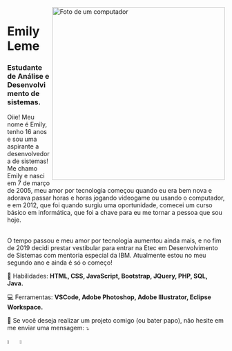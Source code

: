 <img src="https://servion.com/digital-engineering/wp-content/uploads/2019/04/software_engineering_img1.png" min-width="400px" max-width="400px" width="400px" align="right" alt="Foto de um computador">

<h1>Emily Leme</h1>
<h3>Estudante de Análise e Desenvolvimento de sistemas.</h3>

<p align="left"> 
  Oiie! Meu nome é Emily, tenho 16 anos e sou uma aspirante a desenvolvedora de sistemas! Me chamo Emily e nasci em 7 de março de 2005, meu amor por tecnologia começou quando eu era bem nova e adorava passar horas e horas jogando videogame ou usando o computador, e em 2012, que foi quando surgiu uma oportunidade, comecei um curso básico em informática, que foi a chave para eu me tornar a pessoa que sou hoje.<br/><br/>

O tempo passou e meu amor por tecnologia aumentou ainda mais, e no fim de 2019 decidi prestar vestibular para entrar na Etec em Desenvolvimento de Sistemas com mentoria especial da IBM. Atualmente estou no meu segundo ano e ainda é só o começo! 
</p>

<p align="left">
  🚀 Habilidades: <strong>HTML, CSS, JavaScript, Bootstrap, JQuery, PHP, SQL, Java.</strong>
</p>

<p align="left">
  💻 Ferramentas: <strong>VSCode, Adobe Photoshop, Adobe Illustrator, Eclipse Workspace.</strong>
</p>

<p align="left">
  🤝 Se você deseja realizar um projeto comigo (ou bater papo), não hesite em me enviar uma mensagem: ⤵️
</p>

<p align="left">
  <a href="https://www.instagram.com/srt.miih/" alt="Instagram">
  <img src="https://i2.wp.com/www.multarte.com.br/wp-content/uploads/2019/03/logo-instagram-png-fundo-transparente2.png?resize=696%2C696&ssl=1" width="5%"/></a>
  
  <a href="https://www.linkedin.com/in/emily-leme/" alt="Linkedin">
  <img src="https://imagens-revista-pro.vivadecora.com.br/uploads/2017/10/como-usar-o-linkedin-para-empresas.png" width="5%"/></a>
</p>  
